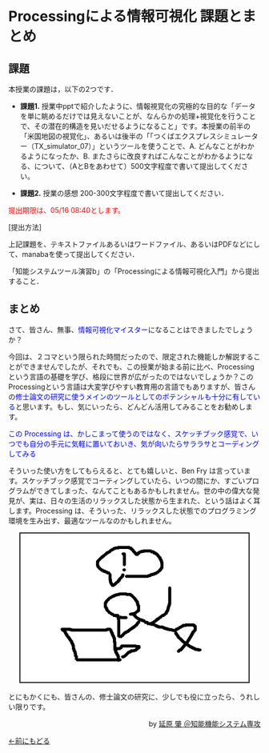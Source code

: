 # Processingによる情報可視化 課題とまとめ



## 課題


本授業の課題は，以下の2つです．

- **課題1.** 授業中pptで紹介したように、情報視覚化の究極的な目的な「データを単に眺めるだけでは見えないことが、なんらかの処理+視覚化を行うことで、その潜在的構造を見いだせるようになること」です。本授業の前半の「米国地図の視覚化」、あるいは後半の「「つくばエクスプレスシミュレーター（TX_simulator_07）」というツールを使うことで、A. どんなことがわかるようになったか、B. またさらに改良すればこんなことがわかるようになる、について、（AとBをあわせて）500文字程度で書いて提出してください。

- **課題2.** 授業の感想 200-300文字程度で書いて提出してください．

<span style="color: red;">提出期限は、05/16 08:40とします。</span>

[提出方法]

上記課題を、テキストファイルあるいはワードファイル、あるいはPDFなどにして、manabaを使って提出してください．

「知能システムツール演習b」の「Processingによる情報可視化入門」から提出すること．




## まとめ




さて、皆さん、無事、<span style="color: blue">情報可視化マイスター</span>になることはできましたでしょうか？

今回は、２コマという限られた時間だったので、限定された機能しか解説することができませんでしたが、それでも、この授業が始まる前に比べ、Processingという言語の基礎を学び、格段に世界が広がったのではないでしょうか？このProcessingという言語は大変学びやすい教育用の言語でもありますが、皆さんの<span style="color: blue">修士論文の研究に使うメインのツールとしてのポテンシャルも十分に有している</span>と思います。もし、気にいったら、どんどん活用してみることをお勧めします。

<span style="color: blue">この Processing は、かしこまって使うのではなく、スケッチブック感覚で、いつでも自分の手元に気軽に置いておいき、気が向いたらサララサとコーディングしてみる</span>

そういった使い方をしてもらえると、とても嬉しいと、Ben Fry は言っています。スケッチブック感覚でコーティングしていたら、いつの間にか、すごいプログラムができてしまった、なんてこともあるかもしれません。世の中の偉大な発見が、実は、日々の生活のリラックスした状態から生まれた、という話はよく耳します。Processing は、そういった、リラックスした状態でのプログラミング環境を生み出す、最適なツールなのかもしれません。



<p align="center"><img src="end" alt="" width="456" height="297" border="2" />


とにもかくにも、皆さんの、修士論文の研究に、少しでも役に立ったら、うれしい限りです。


<p align="right">by <a href="http://www.nobuharaken.com" target="_blank">延原 肇 ＠知能機能システム専攻</a>
<p><a href="../TX_visualization_7/Tx_visualization_7.html">←前にもどる</a>

